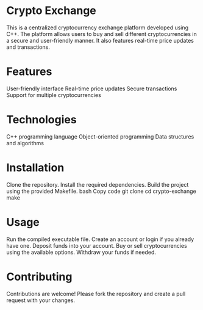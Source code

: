 # Crypto Exchange
This is a centralized cryptocurrency exchange platform developed using C++. The platform allows users to buy and sell different cryptocurrencies in a secure and user-friendly manner. It also features real-time price updates and transactions.

# Features
User-friendly interface
Real-time price updates
Secure transactions
Support for multiple cryptocurrencies
# Technologies
C++ programming language
Object-oriented programming
Data structures and algorithms
# Installation
Clone the repository.
Install the required dependencies.
Build the project using the provided Makefile.
bash
Copy code
git clone 
cd crypto-exchange
make
# Usage
Run the compiled executable file.
Create an account or login if you already have one.
Deposit funds into your account.
Buy or sell cryptocurrencies using the available options.
Withdraw your funds if needed.
# Contributing
Contributions are welcome! Please fork the repository and create a pull request with your changes.






